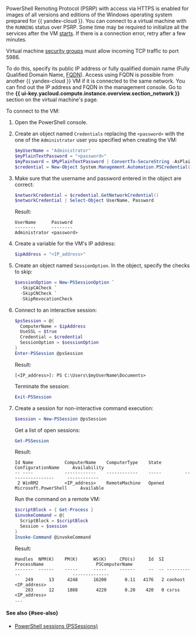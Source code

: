 PowerShell Remoting Protocol (PSRP) with access via HTTPS is enabled for images of all versions and editions of the Windows operating system prepared for {{ yandex-cloud }}. You can connect to a virtual machine with the `RUNNING` status over PSRP. Some time may be required to initialize all the services after the VM [starts](../../compute/operations/vm-control/vm-stop-and-start.md#start). If there is a connection error, retry after a few minutes.

Virtual machine [security groups](../../vpc/concepts/security-groups.md) must allow incoming TCP traffic to port 5986.

To do this, specify its public IP address or fully qualified domain name (Fully Qualified Domain Name, [FQDN](https://en.wikipedia.org/wiki/Fully_qualified_domain_name)). Access using FQDN is possible from another {{ yandex-cloud }} VM if it is connected to the same network. You can find out the IP address and FQDN in the management console. Go to the **{{ ui-key.yacloud.compute.instance.overview.section_network }}** section on the virtual machine's page.

To connect to the VM:

1. Open the PowerShell console.

1. Create an object named `Credentials` replacing the `<password>` with the one of the `Administrator` user you specified when creating the VM:

    ```powershell
    $myUserName = "Administrator"
    $myPlainTextPassword = "<password>"
    $myPassword = $MyPlainTextPassword | ConvertTo-SecureString -AsPlainText -Force
    $credential = New-Object System.Management.Automation.PSCredential($MyUserName, $myPassword)
    ```

1. Make sure that the username and password entered in the object are correct:

    ```powershell
    $networkCredential = $credential.GetNetworkCredential()
    $networkCredential | Select-Object UserName, Password
    ```

    Result:

    ```text
    UserName      Password
    --------      --------
    Administrator <password>
    ```

1. Create a variable for the VM's IP address:

    ```powershell
    $ipAddress = "<IP_address>"
    ```

1. Create an object named `SessionOption`. In the object, specify the checks to skip:

    ```powershell
    $sessionOption = New-PSSessionOption `
      -SkipCACheck `
      -SkipCNCheck `
      -SkipRevocationCheck
    ```

1. Connect to an interactive session:

    ```powershell
    $psSession = @{
      ComputerName = $ipAddress
      UseSSL = $true
      Credential = $credential
      SessionOption = $sessionOption
    }
    Enter-PSSession @psSession
    ```

    Result:

    ```text
    [<IP_address>]: PS C:\Users\$myUserName\Documents>
    ```

    Terminate the session:

    ```powershell
    Exit-PSSession
    ```

1. Create a session for non-interactive command execution:

    ```powershell
    $session = New-PSSession @psSession
    ```

    Get a list of open sessions:

    ```powershell
    Get-PSSession
    ```

    Result:

    ```text
    Id Name            ComputerName    ComputerType    State         ConfigurationName     Availability
    -- ----            ------------    ------------    -----         -----------------     ------------
     2 WinRM2          <IP_address>    RemoteMachine   Opened        Microsoft.PowerShell     Available
    ```

    Run the command on a remote VM:

    ```powershell
    $scriptBlock = { Get-Process }
    $invokeCommand = @{
      ScriptBlock = $scriptBlock
      Session = $session
    }
    Invoke-Command @invokeCommand
    ```

    Result:

    ```text
    Handles  NPM(K)    PM(K)      WS(K)     CPU(s)     Id  SI ProcessName                    PSComputerName
    -------  ------    -----      -----     ------     --  -- -----------                    --------------
        249      13     4248      16200       0.11   4176   2 conhost                        <IP_address>
        283      12     1888       4220       0.20    420   0 csrss                          <IP_address>
    ...
    ```

#### See also {#see-also}

* [PowerShell sessions (PSSessions)](https://docs.microsoft.com/en-us/powershell/module/microsoft.powershell.core/about/about_pssessions)
